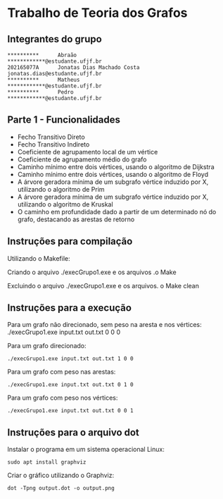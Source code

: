 # Trabalho de Teoria dos Grafos

## Integrantes do grupo

```
**********      Abraão                              ************@estudante.ufjf.br
202165077A      Jonatas Dias Machado Costa          jonatas.dias@estudante.ufjf.br
**********      Matheus                             ************@estudante.ufjf.br
**********      Pedro                               ************@estudante.ufjf.br
```

## Parte 1 - Funcionalidades

- Fecho Transitivo Direto
- Fecho Transitivo Indireto
- Coeficiente de agrupamento local de um vértice
- Coeficiente de agrupamento médio do grafo
- Caminho mínimo entre dois vértices, usando o algoritmo de Dijkstra
- Caminho mínimo entre dois vértices, usando o algoritmo de Floyd
- A árvore geradora mínima de um subgrafo vértice induzido por X, utilizando o algoritmo de Prim
- A árvore geradora mínima de um subgrafo vértice induzido por X, utilizando o algoritmo de Kruskal
- O caminho em profundidade dado a partir de um determinado nó do grafo, destacando as arestas de retorno

## Instruções para compilação

Utilizando o Makefile:

Criando o arquivo ./execGrupo1.exe e os arquivos .o
Make

Excluindo o arquivo ./execGrupo1.exe e os arquivos. o
Make clean

## Instruções para a execução

Para um grafo não direcionado, sem peso na aresta e nos vértices:
./execGrupo1.exe input.txt out.txt 0 0 0

Para um grafo direcionado:

```
./execGrupo1.exe input.txt out.txt 1 0 0
```

Para um grafo com peso nas arestas:

```
./execGrupo1.exe input.txt out.txt 0 1 0
```

Para um grafo com peso nos vértices:

```
./execGrupo1.exe input.txt out.txt 0 0 1
```

## Instruções para o arquivo dot

Instalar o programa em um sistema operacional Linux:

```
sudo apt install graphviz
```

Criar o gráfico utilizando o Graphviz:

```
dot -Tpng output.dot -o output.png
```
